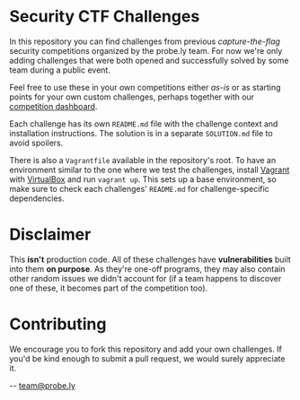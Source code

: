 Security CTF Challenges
=======================

In this repository you can find challenges from previous _capture-the-flag_ security competitions organized by the probe.ly team. For now we're only adding challenges that were both opened and successfully solved by some team during a public event.

Feel free to use these in your own competitions either _as-is_ or as starting points for your own custom challenges, perhaps together with our [competition dashboard](https://github.com/Probely/CTF-Game).

Each challenge has its own `README.md` file with the challenge context and installation instructions. The solution is in a separate `SOLUTION.md` file to avoid spoilers.

There is also a `Vagrantfile` available in the repository's root. To have an environment similar to the one where we test the challenges, install [Vagrant](https://www.vagrantup.com/) with [VirtualBox](https://www.virtualbox.org/) and run `vagrant up`. This sets up a base environment, so make sure to check each challenges' `README.md` for challenge-specific dependencies.

Disclaimer
==========

This **isn't** production code. All of these challenges have **vulnerabilities** built into them **on purpose**. As they're one-off programs, they may also contain other random issues we didn't account for (if a team happens to discover one of these, it becomes part of the competition too).

Contributing
============

We encourage you to fork this repository and add your own challenges. If you'd be kind enough to submit a pull request, we would surely appreciate it.

-- team@probe.ly
